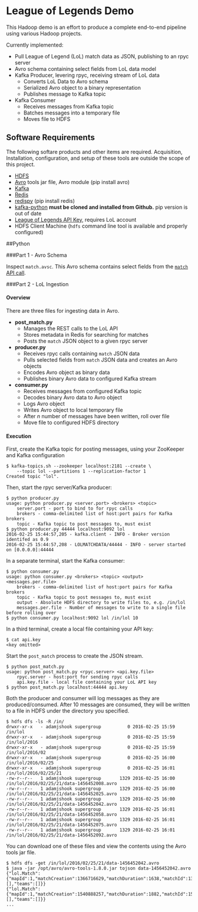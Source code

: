 

# League of Legends Demo

This Hadoop demo is an effort to produce a complete end-to-end pipeline using various Hadoop projects.

Currently implemented:
  * Pull League of Legend (LoL) match data as JSON, publishing to an rpyc server
  * Avro schema containing select fields from LoL data model
  * Kafka Producer, levering rpyc, receiving stream of LoL data
    * Converts LoL Data to Avro schema
    * Serialized Avro object to a binary representation
    * Publishes message to Kafka topic
  * Kafka Consumer
    * Receives messages from Kafka topic
    * Batches messages into a temporary file
    * Moves file to HDFS
  

Software Requirements
---------------------
The following softare products and other items are required.  Acquisition, Installation, configuration, and setup of these tools are outside the scope of this project.

* [HDFS](http://hadoop.apache.org)
* [Avro](http://avro.apache.org) tools jar file, Avro module (pip install avro)
* [Kafka](http://kafka.apache.org)
* [Redis](https://redis.io)
* [redispy](https://github.com/andymccurdy/redis-py) (pip install redis)
* [kafka-python](https://github.com/dpkp/kafka-python) __must be cloned and installed from Github.__ pip version is out of date
* [League of Legends API Key](https://developer.riotgames.com/), requires LoL account
* HDFS Client Machine (`hdfs` command line tool is available and properly configured)

##Python

###Part 1 - Avro Schema

Inspect `match.avsc`.  This Avro schema contains select fields from the [`match` API call](https://developer.riotgames.com/api/methods).

###Part 2 - LoL Ingestion

#### Overview
There are three files for ingesting data in Avro.

* __post_match.py__
  * Manages the REST calls to the LoL API
  * Stores metadata in Redis for searching for matches
  * Posts the `match` JSON object to a given rpyc server
* __producer.py__
  * Receives rpyc calls containing `match` JSON data
  * Pulls selected fields from `match` JSON data and creates an Avro objects
  * Encodes Avro object as binary data
  * Publishes binary Avro data to configured Kafka stream
* __consumer.py__
  * Receives messages from configured Kafka topic
  * Decodes binary Avro data to Avro object
  * Logs Avro object
  * Writes Avro object to local temporary file
  * After _n_ number of messages have been written, roll over file
  * Move file to configured HDFS directory
  
#### Execution


First, create the Kafka topic for posting messages, using your ZooKeeper and Kafka configuration

```
$ kafka-topics.sh --zookeeper localhost:2181 --create \
    --topic lol --partitions 1 --replication-factor 1
Created topic "lol".
```

Then, start the rpyc server/Kafka producer:

```
$ python producer.py 
usage: python producer.py <server.port> <brokers> <topic>
    server.port - port to bind to for rpyc calls
    brokers - comma-delimited list of host:port pairs for Kafka brokers
    topic - Kafka topic to post messages to, must exist
$ python producer.py 44444 localhost:9092 lol
2016-02-25 15:44:57,205 - kafka.client - INFO - Broker version identifed as 0.9
2016-02-25 15:44:57,208 - LOLMATCHDATA/44444 - INFO - server started on [0.0.0.0]:44444
```

In a separate terminal, start the Kafka consumer:

```
$ python consumer.py
usage: python consumer.py <brokers> <topic> <output> <messages.per.file>
    brokers - comma-delimited list of host:port pairs for Kafka brokers
    topic - Kafka topic to post messages to, must exist
    output - Absolute HDFS directory to write files to, e.g. /in/lol
    messages.per.file - Number of messages to write to a single file before rolling over
$ python consumer.py localhost:9092 lol /in/lol 10
```

In a third terminal, create a local file containing your API key:

```
$ cat api.key
<key omitted>
```

Start the `post_match` process to create the JSON stream.

```
$ python post_match.py 
usage: python post_match.py <rpyc.server> <api.key.file>
    rpyc.server - host:port for sending rpyc calls
    api.key.file - local file containing your LoL API key
$ python post_match.py localhost:44444 api.key 
```

Both the producer and consumer will log messages as they are produced/consumed.  After 10 messages are consumed, they will be written to a file in HDFS under the directory you specified.

```
$ hdfs dfs -ls -R /in/
drwxr-xr-x   - adamjshook supergroup          0 2016-02-25 15:59 /in/lol
drwxr-xr-x   - adamjshook supergroup          0 2016-02-25 15:59 /in/lol/2016
drwxr-xr-x   - adamjshook supergroup          0 2016-02-25 15:59 /in/lol/2016/02
drwxr-xr-x   - adamjshook supergroup          0 2016-02-25 16:00 /in/lol/2016/02/25
drwxr-xr-x   - adamjshook supergroup          0 2016-02-25 16:01 /in/lol/2016/02/25/21
-rw-r--r--   1 adamjshook supergroup       1329 2016-02-25 16:00 /in/lol/2016/02/25/21/data-1456452008.avro
-rw-r--r--   1 adamjshook supergroup       1329 2016-02-25 16:00 /in/lol/2016/02/25/21/data-1456452025.avro
-rw-r--r--   1 adamjshook supergroup       1329 2016-02-25 16:00 /in/lol/2016/02/25/21/data-1456452042.avro
-rw-r--r--   1 adamjshook supergroup       1329 2016-02-25 16:01 /in/lol/2016/02/25/21/data-1456452058.avro
-rw-r--r--   1 adamjshook supergroup       1329 2016-02-25 16:01 /in/lol/2016/02/25/21/data-1456452075.avro
-rw-r--r--   1 adamjshook supergroup       1329 2016-02-25 16:01 /in/lol/2016/02/25/21/data-1456452092.avro
```

You can download one of these files and view the contents using the Avro tools jar file.

```
$ hdfs dfs -get /in/lol/2016/02/25/21/data-1456452042.avro
$ java -jar /opt/avro/avro-tools-1.8.0.jar tojson data-1456452042.avro
{"lol.Match":{"mapId":1,"matchCreation":1366716629,"matchDuration":1638,"matchId":1366716629,"matchMode":"CLASSIC","winningTeam":100,"participants":[],"teams":[]}}
{"lol.Match":{"mapId":1,"matchCreation":1540888257,"matchDuration":1882,"matchId":1540888257,"matchMode":"CLASSIC","winningTeam":100,"participants":[],"teams":[]}}
...
```